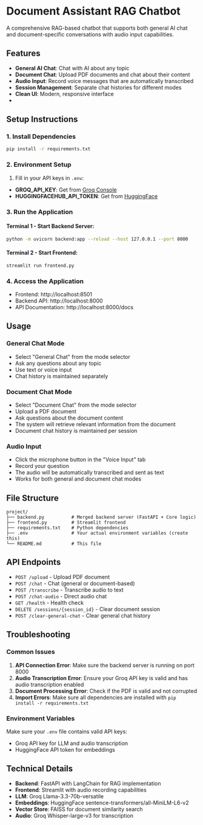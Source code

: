 # Document Assistant RAG Chatbot

A comprehensive RAG-based chatbot that supports both general AI chat and document-specific conversations with audio input capabilities.

## Features

- **General AI Chat**: Chat with AI about any topic
- **Document Chat**: Upload PDF documents and chat about their content
- **Audio Input**: Record voice messages that are automatically transcribed
- **Session Management**: Separate chat histories for different modes
- **Clean UI**: Modern, responsive interface
- 
## Setup Instructions

### 1. Install Dependencies

```bash
pip install -r requirements.txt
```

### 2. Environment Setup

1. Fill in your API keys in `.env`:
- **GROQ_API_KEY**: Get from [Groq Console](https://console.groq.com/)
- **HUGGINGFACEHUB_API_TOKEN**: Get from [HuggingFace](https://huggingface.co/settings/tokens)

### 3. Run the Application

#### Terminal 1 - Start Backend Server:
```bash
python -m uvicorn backend:app --reload --host 127.0.0.1 --port 8000
```

#### Terminal 2 - Start Frontend:
```bash
streamlit run frontend.py
```

### 4. Access the Application

- Frontend: http://localhost:8501
- Backend API: http://localhost:8000
- API Documentation: http://localhost:8000/docs

## Usage

### General Chat Mode
- Select "General Chat" from the mode selector
- Ask any questions about any topic
- Use text or voice input
- Chat history is maintained separately

### Document Chat Mode
- Select "Document Chat" from the mode selector
- Upload a PDF document
- Ask questions about the document content
- The system will retrieve relevant information from the document
- Document chat history is maintained per session

### Audio Input
- Click the microphone button in the "Voice Input" tab
- Record your question
- The audio will be automatically transcribed and sent as text
- Works for both general and document chat modes

## File Structure

```
project/
├── backend.py          # Merged backend server (FastAPI + Core logic)
├── frontend.py         # Streamlit frontend
├── requirements.txt    # Python dependencies
├── .env                # Your actual environment variables (create this)
└── README.md           # This file
```

## API Endpoints

- `POST /upload` - Upload PDF document
- `POST /chat` - Chat (general or document-based)
- `POST /transcribe` - Transcribe audio to text
- `POST /chat-audio` - Direct audio chat
- `GET /health` - Health check
- `DELETE /sessions/{session_id}` - Clear document session
- `POST /clear-general-chat` - Clear general chat history

## Troubleshooting

### Common Issues

1. **API Connection Error**: Make sure the backend server is running on port 8000
2. **Audio Transcription Error**: Ensure your Groq API key is valid and has audio transcription enabled
3. **Document Processing Error**: Check if the PDF is valid and not corrupted
4. **Import Errors**: Make sure all dependencies are installed with `pip install -r requirements.txt`

### Environment Variables

Make sure your `.env` file contains valid API keys:
- Groq API key for LLM and audio transcription
- HuggingFace API token for embeddings

## Technical Details

- **Backend**: FastAPI with LangChain for RAG implementation
- **Frontend**: Streamlit with audio recording capabilities
- **LLM**: Groq Llama-3.3-70b-versatile
- **Embeddings**: HuggingFace sentence-transformers/all-MiniLM-L6-v2
- **Vector Store**: FAISS for document similarity search
- **Audio**: Groq Whisper-large-v3 for transcription

